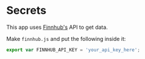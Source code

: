 # Secrets
This app uses [Finnhub's](https://finnhub.io) API to get data.

Make `finnhub.js` and put the following inside it:
```js
export var FINNHUB_API_KEY = 'your_api_key_here';
```